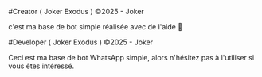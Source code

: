 #Creator ( Joker Exodus )
©2025 - Joker

c'est ma base de bot simple réalisée avec de l'aide 🧚

#Developer ( Joker Exodus )
©2025 - Joker

Ceci est ma base de bot WhatsApp simple, alors n'hésitez pas à l'utiliser si vous êtes intéressé.
